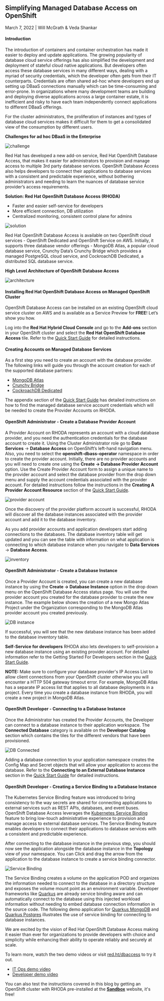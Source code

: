 ## Simplifying Managed Database Access on OpenShift

March 7, 2022 | Will McGrath & Veda Shankar


#### **Introduction**

The introduction of containers and container orchestration has made it easier to deploy and update applications.  The growing popularity of database cloud service offerings has also simplified the development and deployment of stateful cloud native applications.  But developers often access these database services in many different ways, dealing with a myriad of security credentials, which the developer often gets from their IT counterparts. Credentials are often shared ad-hoc where developers end up setting up DBaaS connections manually which can be time-consuming and error-prone. In organizations where many development teams are building and deploying diverse applications across a large container estate, it is inefficient and risky to have each team independently connect applications to different DBaaS offerings.

For the cluster administrators, the proliferation of instances and types of database cloud services makes it difficult for them to get a consolidated view of the consumption by different users.

**Challenges for ad hoc DBaaS in the Enterprise**

![challenge](images/challenge.png "The Challenge")

Red Hat has developed a new add-on service, Red Hat OpenShift Database Access, that makes it easier for administrators to provision and manage access to multiple 3rd party database services. OpenShift Database Access also helps developers to connect their applications to database services with a consistent and predictable experience, without bothering administrators and needing to learn the nuances of database service provider’s access requirements.

**Solution: Red Hat OpenShift Database Access (RHODA)**



* Faster and easier self-service for developers
* More efficient connection, DB utilization
* Centralized monitoring, consistent control plane for admins

![solution](images/solution.png "The Solution")

Red Hat OpenShift Database Access is available on two OpenShift cloud services - OpenShift Dedicated  and OpenShift Service on AWS.  Initially, it supports three database vendor offerings - MongoDB Atlas, a popular cloud database service, Crunchy Data’s Crunchy Bridge which provides a managed PostgreSQL cloud service, and CockroachDB Dedicated, a distributed SQL database service.

**High Level Architecture of OpenShift Database Access**

![architecture](images/rhoda-arch.png "Architecture")


#### **Installing Red Hat OpenShift Database Access on Managed OpenShift Cluster**

OpenShift Database Access can be installed on an existing OpenShift cloud service cluster on AWS and is available as a Service Preview for **FREE**!  Let’s show you how.

Log into the **Red Hat Hybrid Cloud Console** and go to the **Add-ons** section in your OpenShift cluster and select the **Red Hat OpenShift Database Access** tile. Refer to the [Quick Start Guide](https://access.redhat.com/documentation/en-us/red_hat_openshift_database_access/1/html-single/quick_start_guide/index) for detailed instructions.


#### **Creating Accounts on Managed Database Services**

As a first step you need to create an account with the database provider. The following links will guide you through the account creation for each of the supported database partners:



* [MongoDB Atlas](https://www.mongodb.com/atlas/database)
* [Crunchy Bridge](https://www.crunchybridge.com/signup)
* [CockroachDB Dedicated](https://cockroachlabs.cloud/signup?referralId=web_getstartedcrdb_dedicated_var&_ga=2.114518407.1063113589.1645664180-1611281844.1644887420&_gac=1.229385512.1644887464.EAIaIQobChMIhLaHj8CA9gIVtB-tBh2jYADEEAAYASAAEgIHjfD_BwE)

The appendix section of the [Quick Start Guide](https://access.redhat.com/documentation/en-us/red_hat_openshift_database_access/1/html-single/quick_start_guide/index) has detailed instructions on how to find the managed database service account credentials which will be needed to create the Provider Accounts on RHODA. 


#### **OpenShift Administrator - Create a Database Provider Account**

A Provider Account on RHODA represents an account with a cloud database provider, and you need the authentication credentials for the database account to create it. Using the Cluster Administrator role go to **Data Services** -> **Database Access** on OpenShift’s left-hand navigation menu. Also, you need to select the **openshift-dbass-operator** namespace in order to create the provider account. Initially, there are no provider accounts and you will need to create one using the **Create -> Database Provider Account** option. Use the Create Provider Account form to assign a unique name to the provider account and select the database provider from the drop down menu and supply the account credentials associated with the provider account. For detailed instructions follow the instructions in the **Creating A Provider Account Resource** section of the [Quick Start Guide](https://access.redhat.com/documentation/en-us/red_hat_openshift_database_access/1/html-single/quick_start_guide/index). 

![provider account](images/provider-account-create.png "Create Provider Account")

Once the discovery of the provider platform account is successful, RHODA will discover all the database instances associated with the provider account and add it to the database inventory.

As you add provider accounts and application developers start adding connections to the databases. The database inventory table will get updated and you can see the table with information on what application is connecting to which database instance when you navigate to **Data Services** -> **Database Access**.

![inventory](images/inventory-table.png "Inventory Table")


#### **OpenShift Administrator - Create a Database Instance**

Once a Provider Account is created, you can create a new database instance by using the **Create -> Database Instance** option in the drop down menu on the OpenShift Database Access status page. You will use the provider account you created for the database provider to create the new instance. The example below shows the creation of a new Mongo Atlas Project under the Organization corresponding to the MongoDB Atlas provider account you created previously.

![DB instance](images/database-instance-create.png "Create DB Instance")

If successful, you will see that the new database instance has been added to the database inventory table.

**Self-Service for developers** RHODA also lets developers to self-provision a new database instance using an existing provider account. For detailed information refer to the Getting Started For Developers section in the [Quick Start Guide](https://access.redhat.com/documentation/en-us/red_hat_openshift_database_access/1/html-single/quick_start_guide/index).

**NOTE:** Make sure to configure your database provider's IP Access List to allow client connections from your OpenShift cluster otherwise you will encounter a HTTP 504 gateway timeout error. For example, MongoDB Atlas has a separate IP access list that applies to all database deployments in a project. Every time you create a database instance from RHODA, you will create a new project in MongoDB Atlas.


#### OpenShift Developer - Connecting to a Database Instance

Once the Administrator has created the Provider Accounts, the Developer can connect to a database instance to their application workspace. The **Connected Database** category is available on the **Developer Catalog** section which contains the tiles for the different vendors that have been provisioned. 

![DB Connected](images/connected-databases.png "Connected Databases")

Adding a database connection to your application namespace creates the Config Map and Secret objects that will allow your application to access the database. Refer to the **Connecting to an External Database Instance** section in the [Quick Start Guide](https://access.redhat.com/documentation/en-us/red_hat_openshift_database_access/1/html-single/quick_start_guide/index) for detailed instructions.


#### OpenShift Developer - Creating a Service Binding to a Database Instance

The Kubernetes Service Binding feature was introduced to bring consistency to the way secrets are shared for connecting applications to external services such as REST APIs, databases, and event buses. OpenShift Database Access leverages the [Kubernetes Service Binding](https://github.com/servicebinding/spec#workload-projection) feature to bring low-touch administrative experience to provision and manage access to external database services. The Service Binding feature enables developers to connect their applications to database services with a consistent and predictable experience.

After connecting to the database instance in the previous step, you should now see the application alongside the database instance in the **Topology** view of your namespace. You can Click and drag the arrow from the application to the database instance to create a service binding connector.

![Service Binding](images/service-binding.png "Service Binding")

The Service Binding creates a volume on the application POD and organizes the information needed to connect to the database in a directory structure and exposes the volume mount point as an environment variable. Developer frameworks like [Quarkus](https://www.redhat.com/en/topics/cloud-native-apps/what-is-quarkus) are already service binding aware and can automatically connect to the database using this injected workload information without needing to embed database connection information in the source code. The following demo application for [Quarkus MongoDB](https://github.com/RHEcosystemAppEng/mongo-quickstart) and [Quarkus Postgres](https://github.com/RHEcosystemAppEng/postgresql-orm-quickstart) illustrates the use of service binding for connecting to database instances.

We are excited by the vision of Red Hat OpenShift Database Access making it easier than ever for organizations to provide developers with choice and simplicity while enhancing their ability to operate reliably and securely at scale.

To learn more, watch the two demo videos or visit [red.ht/dbaccess](http://red.ht/dbaccess) to try it out. 



* [IT Ops demo video](red.ht/dbaccess_ops_demo)
* [Developer demo video](red.ht/dbaccess_dev_demo)

You can also test the instructions covered in this blog by getting an OpenShift cluster with RHODA pre-installed at the **[Sandbox](https://developers.redhat.com/developer-sandbox/get-started)** website, it's free!
